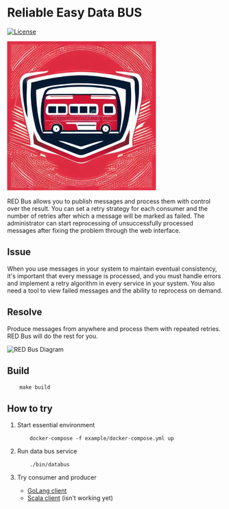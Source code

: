 # Reliable Easy Data BUS

[![License](https://img.shields.io/badge/license-MIT-green)](https://github.com/sergiusd/redbus/blob/master/LICENSE)

<img src="./doc/logo.jpeg" height="347"/>

RED Bus allows you to publish messages and process them with control over the result. You can set a retry
strategy for each consumer and the number of retries after which a message will be marked as failed.
The administrator can start reprocessing of unsuccessfully processed messages after fixing the problem through the
web interface.

## Issue

When you use messages in your system to maintain eventual consistency, it's important that every message is processed, 
and you must handle errors and implement a retry algorithm in every service in your system. You also need a tool to 
view failed messages and the ability to reprocess on demand.

## Resolve

Produce messages from anywhere and process them with repeated retries.  
RED Bus will do the rest for you.

![RED Bus Diagram](http://www.plantuml.com/plantuml/proxy?src=https://raw.githubusercontent.com/sergiusd/redbus/master/doc/resolve.puml)

## Build

```shell
    make build
```

## How to try

1. Start essential environment

   ```shell
       docker-compose -f example/docker-compose.yml up   
   ```

2. Run data bus service

   ```shell
       ./bin/databus
   ```

3. Try consumer and producer

   - [GoLang client](./example/golang/README.md)
   - [Scala client](./example/scala/README.md) (isn't working yet)